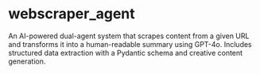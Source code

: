 # webscraper_agent
An AI-powered dual-agent system that scrapes content from a given URL and transforms it into a human-readable summary using GPT-4o. Includes structured data extraction with a Pydantic schema and creative content generation.
